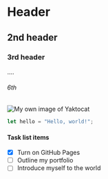 # Header
## 2nd header
### 3rd header
....
###### 6th

![My own image of Yaktocat](https://octodex.github.com/images/yaktocat.png)

```javascript
let hello = "Hello, world!";
```

#### Task list items

- [x] Turn on GitHub Pages
- [ ] Outline my portfolio
- [ ] Introduce myself to the world
